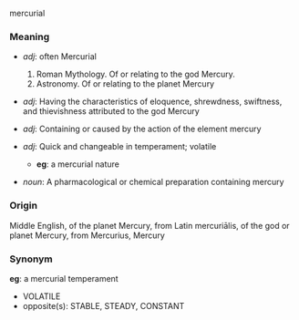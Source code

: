 mercurial
### Meaning
+ _adj_: often Mercurial
   1. Roman Mythology. Of or relating to the god Mercury.
   2. Astronomy. Of or relating to the planet Mercury
+ _adj_: Having the characteristics of eloquence, shrewdness, swiftness, and thievishness attributed to the god Mercury
+ _adj_: Containing or caused by the action of the element mercury
+ _adj_: Quick and changeable in temperament; volatile
    + __eg__: a mercurial nature

+ _noun_: A pharmacological or chemical preparation containing mercury

### Origin

Middle English, of the planet Mercury, from Latin mercuriālis, of the god or planet Mercury, from Mercurius, Mercury

### Synonym

__eg__: a mercurial temperament

+ VOLATILE
+ opposite(s): STABLE, STEADY, CONSTANT


